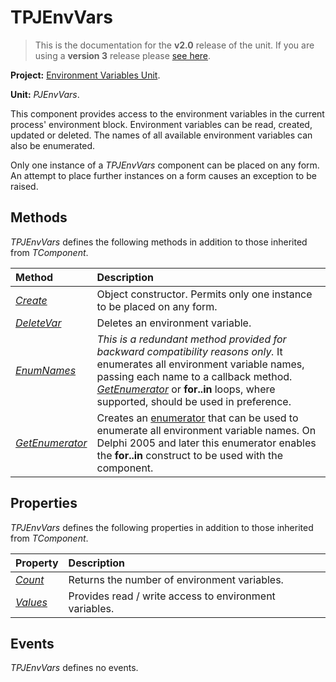# TPJEnvVars #

> This is the documentation for the **v2.0** release of the unit. If you are using a **version 3** release please [see here](http://wiki.delphidabbler.com/index.php/Docs/TPJEnvVars).

**Project:** [Environment Variables Unit](EnvironmentVariablesUnit.md).

**Unit:** _PJEnvVars_.

This component provides access to the environment variables in the current process' environment block. Environment variables can be read, created, updated or deleted. The names of all available environment variables can also be enumerated.

Only one instance of a _TPJEnvVars_ component can be placed on any form. An attempt to place further instances on a form causes an exception to be raised.

## Methods ##

_TPJEnvVars_ defines the following methods in addition to those inherited from
_TComponent_.

| **Method** | **Description** |
|:-----------|:----------------|
| _[Create](TPJEnvVarsCreate.md)_ | Object constructor. Permits only one instance to be placed on any form. |
| _[DeleteVar](TPJEnvVarsDeleteVar.md)_ | Deletes an environment variable. |
| _[EnumNames](TPJEnvVarsEnumNames.md)_ | _This is a redundant method provided for backward compatibility reasons only._ It enumerates all environment variable names, passing each name to a callback method. _[GetEnumerator](TPJEnvVarsGetEnumerator.md)_ or <strong>for..in</strong> loops, where supported, should be used in preference. |
| _[GetEnumerator](TPJEnvVarsGetEnumerator.md)_ | Creates an [enumerator](TPJEnvVarsEnumerator.md) that can be used to enumerate all environment variable names. On Delphi 2005 and later this enumerator enables the <strong>for..in</strong> construct to be used with the component. |


## Properties ##

_TPJEnvVars_ defines the following properties in addition to those inherited from _TComponent_.

| **Property** | **Description** |
|:-------------|:----------------|
| _[Count](TPJEnvVarsCount.md)_ | Returns the number of environment variables. |
| _[Values](TPJEnvVarsValues.md)_ | Provides read / write access to environment variables. |

## Events ##

_TPJEnvVars_ defines no events.